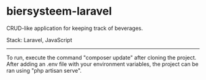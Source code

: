 # biersysteem-laravel
CRUD-like application for keeping track of beverages.

Stack: Laravel, JavaScript

___

   To run, execute the command "composer update" after cloning the project. After adding an .env file with your environment variables, the project can be ran using "php artisan serve".
